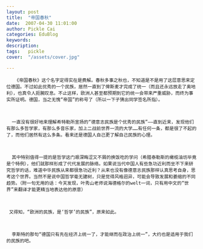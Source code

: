 ```yaml
---
layout: post  
title:  "帝国春秋"
date:  2007-04-30 11:01:00
author: Pickle Cai  
categories: EduBlog  
keywords: 
description:   
tags:	pickle   
cover:  "/assets/cover.jpg"  

---
```


       《帝国春秋》这个名字定得实在是费解。春秋多事之秋也，不知道是不是用了这层意思来定位德国。不过如此优秀的一个民族，居然一直到了俾斯麦才完成了统一（而且还永远放走了奥地利），也真令人扼腕叹息。不止这样，欧洲人甚至都预期到它的统一会带来严重威胁，而终为事实所证明。德国，当之无愧“帝国”的称号了（所以一下子猜出同学签名所指）。



      一直没有很好地来理解希特勒所宣扬的“德意志民族是个优秀的民族”——直到近来，发现他们有那么多哲学家，有那么多音乐家，加上二战前世界一流的大学……有任何一条，都是很了不起的了，而他们居然有这么多条。看来还是德国人自己更了解自己民族的心理。



      其中特别值得一提的是哲学这门艰深晦涩又不屑的换饭吃的学问（希腊泰勒斯的橄榄油坊毕竟是个特例），他们就那样形成了代代发展的脉络。如果说当代中国人有些急功近利而坐不下来研究哲学的话，难道中华民族从来都很急功近利？从来也没有像德意志民族那样认真思考自身，思考这个世界。当然不是说中国哲学毫无建树，只是觉得风格迥异，可能会导致发展和萎缩的不同趋势。（附一句无用的话：今天发现，叶秀山老师说海德格尔的welt一词，只有用中文的“世界”来翻译才能更精当地表达他的原意）



     又得知，“欧洲的民族，是‘哲学’的民族”，原来如此。



      李斯特的那句“德国只有先在经济上统一了，才能继而在政治上统一”，大约也是适用于我们的民族的吧。



		    
